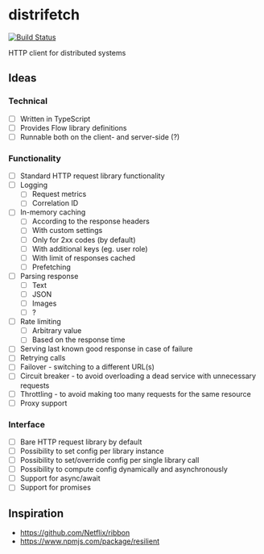 # distrifetch

[![Build Status](https://travis-ci.org/marcin-mazurek/distrifetch.svg?branch=master)](https://travis-ci.org/marcin-mazurek/distrifetch)

HTTP client for distributed systems

## Ideas

### Technical

- [ ] Written in TypeScript
- [ ] Provides Flow library definitions
- [ ] Runnable both on the client- and server-side (?)

### Functionality

- [ ] Standard HTTP request library functionality
- [ ] Logging
  - [ ] Request metrics
  - [ ] Correlation ID
- [ ] In-memory caching
  - [ ] According to the response headers
  - [ ] With custom settings
  - [ ] Only for 2xx codes (by default)
  - [ ] With additional keys (eg. user role)
  - [ ] With limit of responses cached
  - [ ] Prefetching
- [ ] Parsing response
  - [ ] Text
  - [ ] JSON
  - [ ] Images
  - [ ] ?
- [ ] Rate limiting
  - [ ] Arbitrary value
  - [ ] Based on the response time
- [ ] Serving last known good response in case of failure
- [ ] Retrying calls
- [ ] Failover - switching to a different URL(s)
- [ ] Circuit breaker - to avoid overloading a dead service with unnecessary requests
- [ ] Throttling - to avoid making too many requests for the same resource
- [ ] Proxy support

### Interface

- [ ] Bare HTTP request library by default
- [ ] Possibility to set config per library instance
- [ ] Possibility to set/override config per single library call
- [ ] Possibility to compute config dynamically and asynchronously
- [ ] Support for async/await
- [ ] Support for promises

## Inspiration

- https://github.com/Netflix/ribbon
- https://www.npmjs.com/package/resilient
